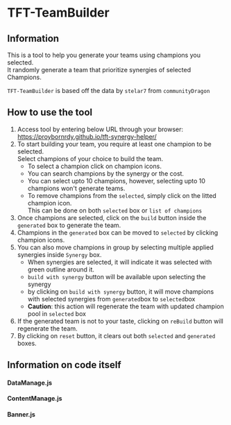 # TFT-TeamBuilder

## Information
This is a tool to help you generate your teams using champions you selected.<br>
It randomly generate a team that prioritize synergies of selected Champions.

`TFT-TeamBuilder` is based off the data by `stelar7` from `communityDragon`

## How to use the tool
1. Access tool by entering below URL through your browser: <br>
https://proybornrdy.github.io/tft-synergy-helper/ 
2. To start building your team, you require at least one champion to be selected.<br>
Select champions of your choice to build the team.
   - To select a champion click on champion icons.
   - You can search champions by the synergy or the cost.
   - You can select upto 10 champions, however, selecting upto 10 champions won't generate teams.
   - To remove champions from the `selected`, simply click on the litted champion icon.<br>
   This can be done on both `selected` box or `list of champions`
3. Once champions are selected, click on the `build` button inside the `generated` box to generate the team.
4. Champions in the `generated` box can be moved to `selected` by clicking champion icons.
5. You can also move champions in group by selecting multiple applied synergies inside `Synergy` box.
   - When synergies are selected, it will indicate it was selected with green outline around it.
   - `build with synergy` button will be available upon selecting the synergy 
   - by clicking on `build with synergy` button, it will move champions with selected synergies from `generated`box to `selected`box
   - **Caution**: this action will regenerate the team with updated champion pool in `selected` box
5. If the generated team is not to your taste, clicking on `reBuild` button will regenerate the team.
7. By clicking on `reset` button, it clears out both `selected` and `generated` boxes.

## Information on code itself

#### DataManage.js

#### ContentManage.js

#### Banner.js
